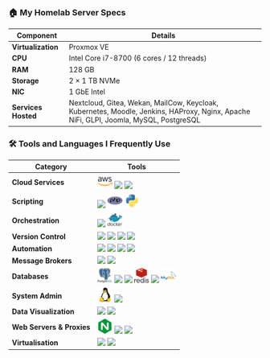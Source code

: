 ### 🏠 My Homelab Server Specs

| Component          | Details                                                                                             |
|-------------------|-----------------------------------------------------------------------------------------------------|
| **Virtualization** | Proxmox VE                                                                                           |
| **CPU**            | Intel Core i7-8700 (6 cores / 12 threads)                                                            |
| **RAM**            | 128 GB                                                                                               |
| **Storage**        | 2 × 1 TB NVMe                                                                                        |
| **NIC**            | 1 GbE Intel                                                                                          |
| **Services Hosted**| Nextcloud, Gitea, Wekan, MailCow, Keycloak, Kubernetes, Moodle, Jenkins, HAProxy, Nginx, Apache NiFi, GLPI, Joomla, MySQL, PostgreSQL |

### 🛠️ Tools and Languages I Frequently Use

| Category | Tools |
|----------|-------|
| **Cloud Services** | <a href="https://aws.amazon.com"><img src="https://raw.githubusercontent.com/devicons/devicon/master/icons/amazonwebservices/amazonwebservices-original-wordmark.svg" height="30"/></a> <a href="https://azure.microsoft.com"><img src="https://www.vectorlogo.zone/logos/microsoft_azure/microsoft_azure-icon.svg" height="30"/></a> <a href="https://cloud.google.com"><img src="https://www.vectorlogo.zone/logos/google_cloud/google_cloud-icon.svg" height="30"/></a> |
| **Scripting** | <a href="https://www.gnu.org/software/bash/"><img src="https://www.svgrepo.com/show/353478/bash-icon.svg" height="30"/></a> <a href="https://www.php.net"><img src="https://raw.githubusercontent.com/devicons/devicon/master/icons/php/php-original.svg" height="30"/></a> <a href="https://www.python.org"><img src="https://raw.githubusercontent.com/devicons/devicon/master/icons/python/python-original.svg" height="30"/></a> |
| **Orchestration** | <a href="https://kubernetes.io"><img src="https://www.vectorlogo.zone/logos/kubernetes/kubernetes-icon.svg" height="30"/></a> <a href="https://www.docker.com"><img src="https://raw.githubusercontent.com/devicons/devicon/master/icons/docker/docker-original-wordmark.svg" height="30"/></a> |
| **Version Control** | <a href="https://git-scm.com"><img src="https://www.vectorlogo.zone/logos/git-scm/git-scm-icon.svg" height="30"/></a> <a href="https://github.com"><img src="https://cdn.worldvectorlogo.com/logos/github-icon-2.svg" height="30"/></a> <a href="https://bitbucket.org"><img src="https://www.svgrepo.com/show/349308/bitbucket.svg" height="30"/></a> <a href="https://gitea.com"><img src="https://upload.wikimedia.org/wikipedia/commons/b/bb/Gitea_Logo.svg" height="30"/></a> |
| **Automation** | <a href="https://www.jenkins.io"><img src="https://www.vectorlogo.zone/logos/jenkins/jenkins-icon.svg" height="30"/></a> <a href="https://postman.com"><img src="https://www.vectorlogo.zone/logos/getpostman/getpostman-icon.svg" height="30"/></a> <a href="https://nifi.apache.org"><img src="https://upload.wikimedia.org/wikipedia/commons/f/ff/Apache-nifi-logo.svg" height="30"/></a> <a href="https://github.com/features/actions"> <img src="https://icon.icepanel.io/Technology/svg/GitHub-Actions.svg" height="30"></a> |
| **Message Brokers** | <a href="https://kafka.apache.org"><img src="https://www.vectorlogo.zone/logos/apache_kafka/apache_kafka-icon.svg" height="30"/></a> <a href="https://www.rabbitmq.com"><img src="https://www.vectorlogo.zone/logos/rabbitmq/rabbitmq-icon.svg" height="30"/></a> |
| **Databases** | <a href="https://www.postgresql.org"><img src="https://raw.githubusercontent.com/devicons/devicon/master/icons/postgresql/postgresql-original-wordmark.svg" height="30"/></a> <a href="https://www.sqlite.org"><img src="https://www.vectorlogo.zone/logos/sqlite/sqlite-icon.svg" height="30"/></a> <a href="https://www.elastic.co"><img src="https://www.vectorlogo.zone/logos/elastic/elastic-icon.svg" height="30"/></a> <a href="https://redis.io"><img src="https://raw.githubusercontent.com/devicons/devicon/master/icons/redis/redis-original-wordmark.svg" height="30"/></a> <a href="https://mariadb.org"><img src="https://www.vectorlogo.zone/logos/mariadb/mariadb-icon.svg" height="30"/></a> <a href="https://www.mysql.com"><img src="https://raw.githubusercontent.com/devicons/devicon/master/icons/mysql/mysql-original-wordmark.svg" height="30"/></a> |
| **System Admin** | <a href="https://www.linux.org"><img src="https://raw.githubusercontent.com/devicons/devicon/master/icons/linux/linux-original.svg" height="30"/></a> <a href="https://www.apple.com/macos"><img src="https://upload.wikimedia.org/wikipedia/commons/3/31/Apple_logo_white.svg" height="30" /></a> |
| **Data Visualization** | <a href="https://grafana.com"><img src="https://www.vectorlogo.zone/logos/grafana/grafana-icon.svg" height="30"/></a> <a href="https://www.elastic.co/kibana"><img src="https://www.vectorlogo.zone/logos/elasticco_kibana/elasticco_kibana-icon.svg" height="30"/></a> |
| **Web Servers & Proxies** | <a href="https://www.nginx.com"><img src="https://raw.githubusercontent.com/devicons/devicon/master/icons/nginx/nginx-original.svg" height="30"/></a> <a href="https://www.apache.org"><img src="https://upload.wikimedia.org/wikipedia/commons/1/10/Apache_HTTP_server_logo_%282019-present%29.svg" height="30"/></a> <a href="https://haproxy.org"><img src="https://www.vectorlogo.zone/logos/haproxy/haproxy-ar21~bgwhite.svg" height="30"/></a> |
| **Virtualisation** | <a href="https://www.proxmox.com"><img src="https://upload.wikimedia.org/wikipedia/commons/archive/9/92/20240424224822%21Logo_Proxmox.svg" height="30" /></a> <a href="https://www.vmware.com"><img src="https://upload.wikimedia.org/wikipedia/commons/9/9a/Vmware.svg" height="30" /></a> |
